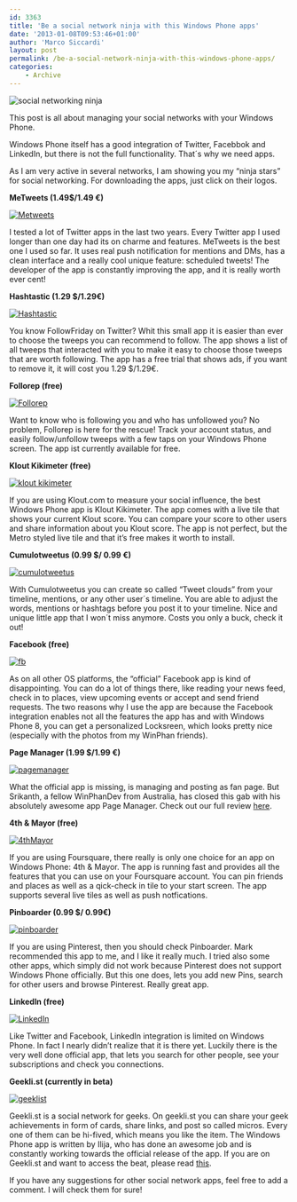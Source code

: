 ```yaml
---
id: 3363
title: 'Be a social network ninja with this Windows Phone apps'
date: '2013-01-08T09:53:46+01:00'
author: 'Marco Siccardi'
layout: post
permalink: /be-a-social-network-ninja-with-this-windows-phone-apps/
categories:
    - Archive
---
```


![social networking ninja](/assets/img/2013/01/social-networking-ninja.png)

This post is all about managing your social networks with your Windows Phone.

Windows Phone itself has a good integration of Twitter, Facebbok and LinkedIn, but there is not the full functionality. That´s why we need apps.

As I am very active in several networks, I am showing you my “ninja stars” for social networking. For downloading the apps, just click on their logos.

**MeTweets (1.49$/1.49 €)**

[![Metweets](/assets/img/2013/01/Metweets.png)](http://www.windowsphone.com/s?appid=bc15d416-b881-4f19-9542-33444f0eca2f)

I tested a lot of Twitter apps in the last two years. Every Twitter app I used longer than one day had its on charme and features. MeTweets is the best one I used so far. It uses real push notification for mentions and DMs, has a clean interface and a really cool unique feature: scheduled tweets! The developer of the app is constantly improving the app, and it is really worth ever cent!

**Hashtastic (1.29 $/1.29€)**

[![Hashtastic](/assets/img/2013/01/Hashtastic.png)](http://www.windowsphone.com/s?appid=64ee2a33-b259-4aa1-91f5-36541978dd36)

You know FollowFriday on Twitter? Whit this small app it is easier than ever to choose the tweeps you can recommend to follow. The app shows a list of all tweeps that interacted with you to make it easy to choose those tweeps that are worth following. The app has a free trial that shows ads, if you want to remove it, it will cost you 1.29 $/1.29€.

**Follorep (free)**

[![Follorep](/assets/img/2013/01/Follorep.png)](e2fabdc6-3de4-4353-b3f3-dc4ac457219a)

Want to know who is following you and who has unfollowed you? No problem, Follorep is here for the rescue! Track your account status, and easily follow/unfollow tweeps with a few taps on your Windows Phone screen. The app ist currently available for free.

**Klout Kikimeter (free)**

[![klout kikimeter](/assets/img/2013/01/klout-kikimeter.png)](http://www.windowsphone.com/s?appid=2d2a85b1-d6ee-43f4-a302-4ada9fc606ea)

If you are using Klout.com to measure your social influence, the best Windows Phone app is Klout Kikimeter. The app comes with a live tile that shows your current Klout score. You can compare your score to other users and share information about you Klout score. The app is not perfect, but the Metro styled live tile and that it’s free makes it worth to install.

**Cumulotweetus (0.99 $/ 0.99 €)**

[![cumulotweetus](/assets/img/2013/01/cumulotweetus.png)](http://www.windowsphone.com/s?appid=72ade68a-f416-4a11-b515-e881255d5261)

With Cumulotweetus you can create so called “Tweet clouds” from your timeline, mentions, or any other user´s timeline. You are able to adjust the words, mentions or hashtags before you post it to your timeline. Nice and unique little app that I won´t miss anymore. Costs you only a buck, check it out!

**Facebook (free)**

[![fb](/assets/img/2013/01/fb.png)](82a23635-5bd9-df11-a844-00237de2db9e)

As on all other OS platforms, the “official” Facebook app is kind of disappointing. You can do a lot of things there, like reading your news feed, check in to places, view upcoming events or accept and send friend requests. The two reasons why I use the app are because the Facebook integration enables not all the features the app has and with Windows Phone 8, you can get a personalized Locksreen, which looks pretty nice (especially with the photos from my WinPhan friends).

**Page Manager (1.99 $/1.99 €)**

[![pagemanager](/assets/img/2013/01/pagemanager.png)](http://www.windowsphone.com/s?appid=918c0ff6-b756-4e4e-9192-1bb4de86192c)

What the official app is missing, is managing and posting as fan page. But Srikanth, a fellow WinPhanDev from Australia, has closed this gab with his absolutely awesome app Page Manager. Check out our full review [here](http://msicc.net/?p=3179).

**4th &amp; Mayor (free)**

[![4thMayor](/assets/img/2013/01/4thMayor.png)](http://www.windowsphone.com/s?appid=c7d13b8d-9951-e011-854c-00237de2db9e)

If you are using Foursquare, there really is only one choice for an app on Windows Phone: 4th &amp; Mayor. The app is running fast and provides all the features that you can use on your Foursquare account. You can pin friends and places as well as a qick-check in tile to your start screen. The app supports several live tiles as well as push notfications.

**Pinboarder (0.99 $/ 0.99€)**

[![pinboarder](/assets/img/2013/01/pinboarder.png)](http://www.windowsphone.com/s?appid=a9d53656-bd63-49ff-8805-defc09bddc2e)

If you are using Pinterest, then you should check Pinboarder. Mark recommended this app to me, and I like it really much. I tried also some other apps, which simply did not work because Pinterest does not support Windows Phone officially. But this one does, lets you add new Pins, search for other users and browse Pinterest. Really great app.

**LinkedIn (free)**

[![LinkedIn](/assets/img/2013/01/LinkedIn.png)](http://www.windowsphone.com/s?appid=bdc7ae24-9051-474c-a89a-2b18f58d1317)

Like Twitter and Facebook, LinkedIn integration is limited on Windows Phone. In fact I nearly didn’t realize that it is there yet. Luckily there is the very well done official app, that lets you search for other people, see your subscriptions and check you connections.

**Geekli.st (currently in beta)**

[![geeklist](/assets/img/2013/01/geeklist.png)](http://awsomedevsigner.blogspot.de/2012/11/geeklist-windows-phone-app-beta-test.html)

Geekli.st is a social network for geeks. On geekli.st you can share your geek achievements in form of cards, share links, and post so called micros. Every one of them can be hi-fived, which means you like the item. The Windows Phone app is written by Ilija, who has done an awesome job and is constantly working towards the official release of the app. If you are on Geekli.st and want to access the beat, please read [this](http://awsomedevsigner.blogspot.de/2012/11/geeklist-windows-phone-app-beta-test.html).

If you have any suggestions for other social network apps, feel free to add a comment. I will check them for sure!